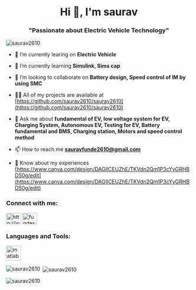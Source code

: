<h1 align="center">Hi 👋, I'm saurav</h1>
<h3 align="center">"Passionate about Electric Vehicle Technology"</h3>

<p align="left"> <img src="https://komarev.com/ghpvc/?username=saurav2610&label=Profile%20views&color=0e75b6&style=flat" alt="saurav2610" /> </p>

- 🔭 I’m currently learing on **Electric Vehicle**

- 🌱 I’m currently learning **Simulink, Sims cap**

- 👯 I’m looking to collaborate on **Battery design, Speed control of IM by using SMC**

- 👨‍💻 All of my projects are available at [https://github.com/saurav2610/saurav2610](https://github.com/saurav2610/saurav2610)

- 💬 Ask me about **fundamental of EV, low voltage system for EV, Charging System, Autonomous EV, Testing for EV, Battery fundamental and BMS, Charging station, Motors and speed control method**

- 📫 How to reach me **sauravfunde2610@gmail.com**

- 📄 Know about my experiences [https://www.canva.com/design/DAGIlCEUZhE/TKVdn2Qm1P3cYyGRHBD50g/edit](https://www.canva.com/design/DAGIlCEUZhE/TKVdn2Qm1P3cYyGRHBD50g/edit)

<h3 align="left">Connect with me:</h3>
<p align="left">
<a href="https://linkedin.com/in/http://www.linkedin.com/in/suarav-funde-4bba1b276-" target="blank"><img align="center" src="https://raw.githubusercontent.com/rahuldkjain/github-profile-readme-generator/master/src/images/icons/Social/linked-in-alt.svg" alt="http://www.linkedin.com/in/suarav-funde-4bba1b276-" height="30" width="40" /></a>
<a href="https://instagram.com/fundesaurav" target="blank"><img align="center" src="https://raw.githubusercontent.com/rahuldkjain/github-profile-readme-generator/master/src/images/icons/Social/instagram.svg" alt="fundesaurav" height="30" width="40" /></a>
</p>

<h3 align="left">Languages and Tools:</h3>
<p align="left"> <a href="https://www.mathworks.com/" target="_blank" rel="noreferrer"> <img src="https://upload.wikimedia.org/wikipedia/commons/2/21/Matlab_Logo.png" alt="matlab" width="40" height="40"/> </a> </p>

<p><img align="left" src="https://github-readme-stats.vercel.app/api/top-langs?username=saurav2610&show_icons=true&locale=en&layout=compact" alt="saurav2610" /></p>

<p>&nbsp;<img align="center" src="https://github-readme-stats.vercel.app/api?username=saurav2610&show_icons=true&locale=en" alt="saurav2610" /></p>

<p><img align="center" src="https://github-readme-streak-stats.herokuapp.com/?user=saurav2610&" alt="saurav2610" /></p>

